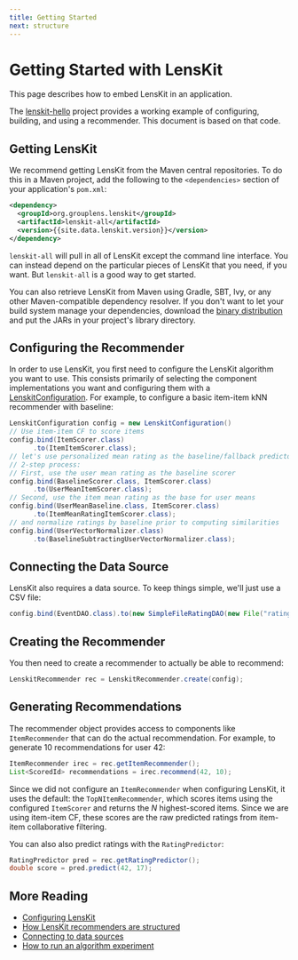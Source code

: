 ```yaml
---
title: Getting Started
next: structure
---
```


# Getting Started with LensKit

This page describes how to embed LensKit in an application.

[lenskit-hello]: http://github.com/lenskit/lenskit-hello

The [lenskit-hello][] project provides a working example of configuring, building, and using a recommender.  This document is based on that code.

## Getting LensKit

We recommend getting LensKit from the Maven central repositories.  To
do this in a Maven project, add the following to the `<dependencies>`
section of your application's `pom.xml`:

~~~xml
<dependency>
  <groupId>org.grouplens.lenskit</groupId>
  <artifactId>lenskit-all</artifactId>
  <version>{{site.data.lenskit.version}}</version>
</dependency>
~~~

`lenskit-all` will pull in all of LensKit except the command line interface.  You can instead depend on the particular pieces of LensKit that you need, if you want.  But `lenskit-all` is a good way to get started.

You can also retrieve LensKit from Maven using Gradle, SBT, Ivy, or any other Maven-compatible dependency resolver.  If you don't want to let your build system manage your dependencies, download the [binary distribution](http://lenskit.org/download.html) and put the JARs in your project's library directory.

## Configuring the Recommender

[LenskitConfiguration]: http://lenskit.org/apidocs/org/grouplens/lenskit/core/LenskitConfiguration.html

In order to use LensKit, you first need to configure the LensKit algorithm you want to use.  This consists primarily of selecting the component implementations you want and configuring them with a [LenskitConfiguration][].  For example, to configure a basic item-item kNN recommender with baseline:

~~~java
LenskitConfiguration config = new LenskitConfiguration()
// Use item-item CF to score items
config.bind(ItemScorer.class)
      .to(ItemItemScorer.class);
// let's use personalized mean rating as the baseline/fallback predictor.
// 2-step process:
// First, use the user mean rating as the baseline scorer
config.bind(BaselineScorer.class, ItemScorer.class)
      .to(UserMeanItemScorer.class);
// Second, use the item mean rating as the base for user means
config.bind(UserMeanBaseline.class, ItemScorer.class)
      .to(ItemMeanRatingItemScorer.class);
// and normalize ratings by baseline prior to computing similarities
config.bind(UserVectorNormalizer.class)
      .to(BaselineSubtractingUserVectorNormalizer.class);
~~~

## Connecting the Data Source

LensKit also requires a data source.  To keep things simple, we'll just use a CSV file:

~~~java
config.bind(EventDAO.class).to(new SimpleFileRatingDAO(new File("ratings.csv"), ","));
~~~

## Creating the Recommender

You then need to create a recommender to actually be able to recommend:

~~~java
LenskitRecommender rec = LenskitRecommender.create(config);
~~~

## Generating Recommendations

The recommender object provides access to components like `ItemRecommender` that can do the actual recommendation.  For example, to generate 10 recommendations for user 42:

~~~java
ItemRecommender irec = rec.getItemRecommender();
List<ScoredId> recommendations = irec.recommend(42, 10);
~~~

Since we did not configure an `ItemRecommender` when configuring LensKit, it uses the default: the `TopNItemRecommender`, which scores items using the configured `ItemScorer` and returns the *N* highest-scored items.  Since we are using item-item CF, these scores are the raw predicted ratings from item-item collaborative filtering.

You can also also predict ratings with the `RatingPredictor`:

~~~java
RatingPredictor pred = rec.getRatingPredictor();
double score = pred.predict(42, 17);
~~~

## More Reading

- [Configuring LensKit](../configuration/)
- [How LensKit recommenders are structured](../structure/)
- [Connecting to data sources](../data-access/)
- [How to run an algorithm experiment](../../evaluator/quickstart/)
